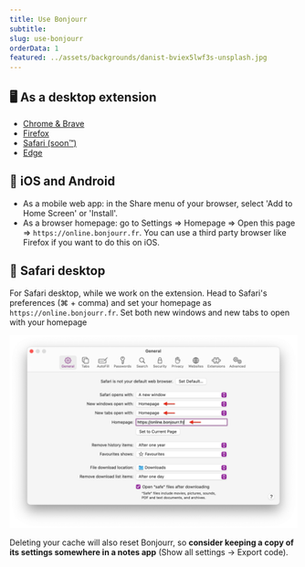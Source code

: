 ```yaml
---
title: Use Bonjourr
subtitle: 
slug: use-bonjourr
orderData: 1
featured: ../assets/backgrounds/danist-bviex5lwf3s-unsplash.jpg
---
```


## 🖥️ As a desktop extension

-   [Chrome & Brave](https://chrome.google.com/webstore/detail/bonjourr-%C2%B7-minimalist-lig/dlnejlppicbjfcfcedcflplfjajinajd?hl=fr&authuser=0)
-   [Firefox](https://addons.mozilla.org/fr/firefox/addon/bonjourr-startpage/)
-   [Safari (soon™️)](#)
-   [Edge](https://microsoftedge.microsoft.com/addons/detail/bonjourr/dehmmlejmefjphdeoagelkpaoolicmid)

## 📱 iOS and Android

-   As a mobile web app: in the Share menu of your browser, select 'Add to Home Screen' or 'Install'.
-   As a browser homepage: go to Settings => Homepage => Open this page => `https://online.bonjourr.fr`. You can use a third party browser like Firefox if you want to do this on iOS.

## 🧭 Safari desktop

For Safari desktop, while we work on the extension. Head to Safari's preferences (⌘ + comma) and set your homepage as `https://online.bonjourr.fr`. Set both new windows and new tabs to open with your homepage

![Configure Bonjourr on Safari](../assets/documentation/safari.png)

Deleting your cache will also reset Bonjourr, so **consider keeping a copy of its settings somewhere in a notes app** (Show all settings → Export code).

<!-- Bonjourr is available on the  store.
![Enable Bonjourr on Edge](../assets/documentation/edge.png)
Once you’ve installed Bonjourr, you’ll need to enable it for it to be active. Enter `edge://extensions` in your adress bar, locate Bonjourr and click on the switch.
If you’d like to help us financially, because we would still love to publish Bonjourr on Safari, you can [donate here](https://ko-fi.com/bonjourr).
Thanks to caching, Bonjourr will keep your settings and feel almost as fast as a local page.
Opera doesn't support Bonjourr.  _Extensions cannot replace Opera’s default start page_. According to [their acceptance criteria](https://dev.opera.com/extensions/acceptance-criteria/), -->
